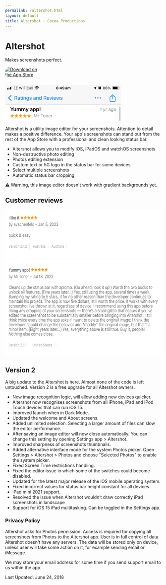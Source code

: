 ```yaml
---
permalink: /altershot.html
layout: default
title: Altershot - Cocoa Productions
---
```


<h1 class="appName">Altershot</h1>
<p class="hero">Makes screenshots perfect.</p>

<a href="https://apps.apple.com/us/app/altershot-status-bar-editor/id911930618?itsct=apps_box_badge&amp;itscg=30200" style="display: inline-block; overflow: hidden; border-radius: 13px; width: 125px; height: 41.5px;"><img src="https://tools.applemediaservices.com/api/badges/download-on-the-app-store/black/en-us?size=250x83&amp;releaseDate=1417564800" alt="Download on the App Store" style="border-radius: 13px; width: 125px; height: 41.5px;"></a>

<img src="/images/altershot.gif" alt="Status bar with time 9:41 and full battery." style="width: 375px;" class="screenshot">

Altershot is a utility image editor for your screenshots. Attention to detail makes a positive difference. Your app's screenshots can stand out from the rest of the App Store with a professional and clean looking status bar.

- Altershot allows you to modify iOS, iPadOS and watchOS screenshots
- Non-destructive photo editing
- Photos editing extension
- Custom text or 5G logo in the status bar for some devices
- Select multiple screenshots
- Automatic status bar cropping

⚠️ Warning, this image editor doesn't work with gradient backgrounds yet.

## Customer reviews

<img src="/images/altershot-reviews.png" width="639" height="472" class="screenshot">

## Version 2

A big update to the Altershot is here. Almost none of the code is left untouched. Version 2 is a free upgrade for all Altershot owners. 

- New image recognition logic, will allow adding new devices quicker.
- Altershot now recognises screenshots from all iPhone, iPad and iPod Touch devices that can run iOS 15.
- Improved launch when in Dark Mode.
- Updated the welcome and About screens.
- Added unlimited selection. Selecting a larger amount of files can slow the editor performance.
- After saving an image editor will now close automatically. You can change this setting by opening Settings app > Altershot.
- Improved sharpness of screenshots thumbnails.
- Added alternative interface mode for the system Photos picker. Open Settings > Altershot > Photos and choose "Selected Photos" to enable the system picker.
- Fixed Screen Time restrictions handling.
- Fixed the editor issue in which some of the switches could become disabled.
- Updated for the latest major release of the iOS mobile operating system.
- Fixed incorrect values for status bar height constant for all devices.
- iPad mini 2021 support.
- Resolved the issue when Altershot wouldn’t draw correctly iPad screenshots in landscape
- Support for iOS 15 iPad multitasking. Can be toggled in the Settings app.

<h3 id="policy">Privacy Policy</h3>
<p>
	Altershot asks for Photos permission. Access is required for 
	copying all screenshots from Photos to the Altershot app. 
	User is in full control of data. Altershot doesn't have any 
	servers. The data will be stored only on device, unless user 
	will take some action on it, for example sending email or iMessage.
</p>
<p>
	We may store your email address for some time if you send 
	support email to us within the app.
</p>
<p>
	Last Updated: June 24, 2018
</p>

